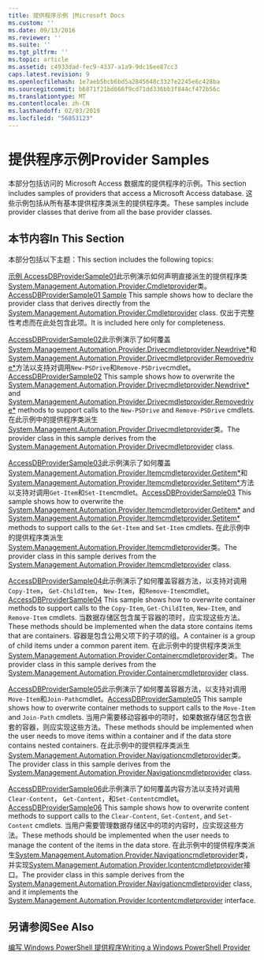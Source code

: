 ```yaml
---
title: 提供程序示例 |Microsoft Docs
ms.custom: ''
ms.date: 09/13/2016
ms.reviewer: ''
ms.suite: ''
ms.tgt_pltfrm: ''
ms.topic: article
ms.assetid: c4933dad-fec9-4337-a1a9-9dc16ee87cc3
caps.latest.revision: 9
ms.openlocfilehash: 1e7aeb5bcb6bd5a2845648c3327e2245e6c428ba
ms.sourcegitcommit: b6871f21bd666f9cd71dd336bb3f844cf472b56c
ms.translationtype: MT
ms.contentlocale: zh-CN
ms.lasthandoff: 02/03/2019
ms.locfileid: "56853123"
---
```

# <a name="provider-samples"></a><span data-ttu-id="f679a-102">提供程序示例</span><span class="sxs-lookup"><span data-stu-id="f679a-102">Provider Samples</span></span>

<span data-ttu-id="f679a-103">本部分包括访问的 Microsoft Access 数据库的提供程序的示例。</span><span class="sxs-lookup"><span data-stu-id="f679a-103">This section includes samples of providers that access a Microsoft Access database.</span></span> <span data-ttu-id="f679a-104">这些示例包括从所有基本提供程序类派生的提供程序类。</span><span class="sxs-lookup"><span data-stu-id="f679a-104">These samples include provider classes that derive from all the base provider classes.</span></span>

## <a name="in-this-section"></a><span data-ttu-id="f679a-105">本节内容</span><span class="sxs-lookup"><span data-stu-id="f679a-105">In This Section</span></span>

<span data-ttu-id="f679a-106">本部分包括以下主题：</span><span class="sxs-lookup"><span data-stu-id="f679a-106">This section includes the following topics:</span></span>

<span data-ttu-id="f679a-107">[示例 AccessDBProviderSample01](./accessdbprovidersample01.md)此示例演示如何声明直接派生的提供程序类[System.Management.Automation.Provider.Cmdletprovider](/dotnet/api/System.Management.Automation.Provider.CmdletProvider)类。</span><span class="sxs-lookup"><span data-stu-id="f679a-107">[AccessDBProviderSample01 Sample](./accessdbprovidersample01.md) This sample shows how to declare the provider class that derives directly from the [System.Management.Automation.Provider.Cmdletprovider](/dotnet/api/System.Management.Automation.Provider.CmdletProvider) class.</span></span> <span data-ttu-id="f679a-108">仅出于完整性考虑而在此处包含此项。</span><span class="sxs-lookup"><span data-stu-id="f679a-108">It is included here only for completeness.</span></span>

<span data-ttu-id="f679a-109">[AccessDBProviderSample02](./accessdbprovidersample02.md)此示例演示了如何覆盖[System.Management.Automation.Provider.Drivecmdletprovider.Newdrive\*](/dotnet/api/System.Management.Automation.Provider.DriveCmdletProvider.NewDrive)和[System.Management.Automation.Provider.Drivecmdletprovider.Removedrive\*](/dotnet/api/System.Management.Automation.Provider.DriveCmdletProvider.RemoveDrive)方法以支持对调用`New-PSDrive`和`Remove-PSDrive`cmdlet。</span><span class="sxs-lookup"><span data-stu-id="f679a-109">[AccessDBProviderSample02](./accessdbprovidersample02.md) This sample shows how to overwrite the [System.Management.Automation.Provider.Drivecmdletprovider.Newdrive\*](/dotnet/api/System.Management.Automation.Provider.DriveCmdletProvider.NewDrive) and [System.Management.Automation.Provider.Drivecmdletprovider.Removedrive\*](/dotnet/api/System.Management.Automation.Provider.DriveCmdletProvider.RemoveDrive) methods to support calls to the `New-PSDrive` and `Remove-PSDrive` cmdlets.</span></span> <span data-ttu-id="f679a-110">在此示例中的提供程序类派生[System.Management.Automation.Provider.Drivecmdletprovider](/dotnet/api/System.Management.Automation.Provider.DriveCmdletProvider)类。</span><span class="sxs-lookup"><span data-stu-id="f679a-110">The provider class in this sample derives from the [System.Management.Automation.Provider.Drivecmdletprovider](/dotnet/api/System.Management.Automation.Provider.DriveCmdletProvider) class.</span></span>

<span data-ttu-id="f679a-111">[AccessDBProviderSample03](./accessdbprovidersample03.md)此示例演示了如何覆盖[System.Management.Automation.Provider.Itemcmdletprovider.Getitem\*](/dotnet/api/System.Management.Automation.Provider.ItemCmdletProvider.GetItem)和[System.Management.Automation.Provider.Itemcmdletprovider.Setitem\*](/dotnet/api/System.Management.Automation.Provider.ItemCmdletProvider.SetItem)方法以支持对调用`Get-Item`和`Set-Item`cmdlet。</span><span class="sxs-lookup"><span data-stu-id="f679a-111">[AccessDBProviderSample03](./accessdbprovidersample03.md) This sample shows how to overwrite the [System.Management.Automation.Provider.Itemcmdletprovider.Getitem\*](/dotnet/api/System.Management.Automation.Provider.ItemCmdletProvider.GetItem) and [System.Management.Automation.Provider.Itemcmdletprovider.Setitem\*](/dotnet/api/System.Management.Automation.Provider.ItemCmdletProvider.SetItem) methods to support calls to the `Get-Item` and `Set-Item` cmdlets.</span></span> <span data-ttu-id="f679a-112">在此示例中的提供程序类派生[System.Management.Automation.Provider.Itemcmdletprovider](/dotnet/api/System.Management.Automation.Provider.ItemCmdletProvider)类。</span><span class="sxs-lookup"><span data-stu-id="f679a-112">The provider class in this sample derives from the [System.Management.Automation.Provider.Itemcmdletprovider](/dotnet/api/System.Management.Automation.Provider.ItemCmdletProvider) class.</span></span>

<span data-ttu-id="f679a-113">[AccessDBProviderSample04](./accessdbprovidersample04.md)此示例演示了如何覆盖容器方法，以支持对调用`Copy-Item`， `Get-ChildItem`， `New-Item`，和`Remove-Item`cmdlet。</span><span class="sxs-lookup"><span data-stu-id="f679a-113">[AccessDBProviderSample04](./accessdbprovidersample04.md) This sample shows how to overwrite container methods to support calls to the `Copy-Item`, `Get-ChildItem`, `New-Item`, and `Remove-Item` cmdlets.</span></span> <span data-ttu-id="f679a-114">当数据存储区包含属于容器的项时，应实现这些方法。</span><span class="sxs-lookup"><span data-stu-id="f679a-114">These methods should be implemented when the data store contains items that are containers.</span></span> <span data-ttu-id="f679a-115">容器是包含公用父项下的子项的组。</span><span class="sxs-lookup"><span data-stu-id="f679a-115">A container is a group of child items under a common parent item.</span></span> <span data-ttu-id="f679a-116">在此示例中的提供程序类派生[System.Management.Automation.Provider.Containercmdletprovider](/dotnet/api/System.Management.Automation.Provider.ContainerCmdletProvider)类。</span><span class="sxs-lookup"><span data-stu-id="f679a-116">The provider class in this sample derives from the [System.Management.Automation.Provider.Containercmdletprovider](/dotnet/api/System.Management.Automation.Provider.ContainerCmdletProvider) class.</span></span>

<span data-ttu-id="f679a-117">[AccessDBProviderSample05](./accessdbprovidersample05.md)此示例演示了如何覆盖容器方法，以支持对调用`Move-Item`和`Join-Path`cmdlet。</span><span class="sxs-lookup"><span data-stu-id="f679a-117">[AccessDBProviderSample05](./accessdbprovidersample05.md) This sample shows how to overwrite container methods to support calls to the `Move-Item` and `Join-Path` cmdlets.</span></span> <span data-ttu-id="f679a-118">当用户需要移动容器中的项时，如果数据存储区包含嵌套的容器，则应实现这些方法。</span><span class="sxs-lookup"><span data-stu-id="f679a-118">These methods should be implemented when the user needs to move items within a container and if the data store contains nested containers.</span></span> <span data-ttu-id="f679a-119">在此示例中的提供程序类派生[System.Management.Automation.Provider.Navigationcmdletprovider](/dotnet/api/System.Management.Automation.Provider.NavigationCmdletProvider)类。</span><span class="sxs-lookup"><span data-stu-id="f679a-119">The provider class in this sample derives from the [System.Management.Automation.Provider.Navigationcmdletprovider](/dotnet/api/System.Management.Automation.Provider.NavigationCmdletProvider) class.</span></span>

<span data-ttu-id="f679a-120">[AccessDBProviderSample06](./accessdbprovidersample06.md)此示例演示了如何覆盖内容方法以支持对调用`Clear-Content`， `Get-Content`，和`Set-Content`cmdlet。</span><span class="sxs-lookup"><span data-stu-id="f679a-120">[AccessDBProviderSample06](./accessdbprovidersample06.md) This sample shows how to overwrite content methods to support calls to the `Clear-Content`, `Get-Content`, and `Set-Content` cmdlets.</span></span> <span data-ttu-id="f679a-121">当用户需要管理数据存储区中的项的内容时，应实现这些方法。</span><span class="sxs-lookup"><span data-stu-id="f679a-121">These methods should be implemented when the user needs to manage the content of the items in the data store.</span></span> <span data-ttu-id="f679a-122">在此示例中的提供程序类派生[System.Management.Automation.Provider.Navigationcmdletprovider](/dotnet/api/System.Management.Automation.Provider.NavigationCmdletProvider)类，并实现[System.Management.Automation.Provider.Icontentcmdletprovider](/dotnet/api/System.Management.Automation.Provider.IContentCmdletProvider)接口。</span><span class="sxs-lookup"><span data-stu-id="f679a-122">The provider class in this sample derives from the [System.Management.Automation.Provider.Navigationcmdletprovider](/dotnet/api/System.Management.Automation.Provider.NavigationCmdletProvider) class, and it implements the [System.Management.Automation.Provider.Icontentcmdletprovider](/dotnet/api/System.Management.Automation.Provider.IContentCmdletProvider) interface.</span></span>

## <a name="see-also"></a><span data-ttu-id="f679a-123">另请参阅</span><span class="sxs-lookup"><span data-stu-id="f679a-123">See Also</span></span>

[<span data-ttu-id="f679a-124">编写 Windows PowerShell 提供程序</span><span class="sxs-lookup"><span data-stu-id="f679a-124">Writing a Windows PowerShell Provider</span></span>](./writing-a-windows-powershell-provider.md)